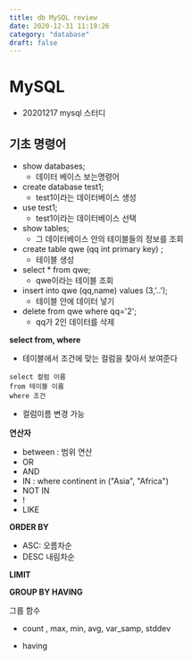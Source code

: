```yaml
---
title: db MySQL review
date: 2020-12-31 11:19:26
category: "database"
draft: false
---
```


# MySQL

- 20201217 mysql 스터디

## 기초 명령어

- show databases;
  - 데이터 베이스 보는명령어
- create database test1;
  - test1이라는 데이터베이스 생성
- use test1;
  - test1이라는 데이터베이스 선택
- show tables;
  - 그 데이터베이스 안의 테이블들의 정보를 조회
- create table qwe (qq int primary key) ;
  - 테이블 생성
- select \* from qwe;
  - qwe이라는 테이블 조회
- insert into qwe (qq,name) values (3,'..');
  - 테이블 안에 데이터 넣기
- delete from qwe where qq='2';
  - qq가 2인 데이터를 삭제

**select from, where**

- 테이블에서 조건에 맞는 컬럼을 찾아서 보여준다

```mysql
select 컬럼 이름
from 테이블 이름
where 조건
```

- 컬럼이름 변경 가능

**연산자**

- between : 범위 연산
- OR
- AND
- IN : where continent in ("Asia", "Africa")
- NOT IN
- !
- LIKE

**ORDER BY**

- ASC: 오름차순
- DESC 내림차순

**LIMIT**

**GROUP BY HAVING**

그룹 함수

- count , max, min, avg, var_samp, stddev

- having
